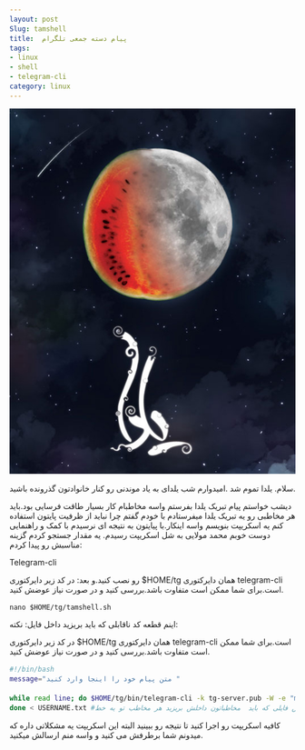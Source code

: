```yaml
---
layout: post
Slug: tamshell
title:  پیام دسته جمعی تلگرام
tags:
- linux
- shell
- telegram-cli
category: linux
---
```



<p align="center"><img src="/images/post/yalda.jpg" alt="yalda" /></p>


سلام.
یلدا تموم شد .امیدوارم شب یلدای به یاد موندنی رو کنار خانوادتون گذرونده باشید.



دیشب خواستم پیام تبریک یلدا بفرستم واسه مخاطبام کار بسیار طاقت فرسایی بود.باید هر مخاطبی رو یه تبریک یلدا میفرستادم با خودم گفتم چرا نباید از ظرفیت پایتون استفاده کنم یه اسکریپت بنویسم واسه اینکار.با پیایتون به نتیجه ای نرسیدم با کمک و راهنمایی دوست خوبم محمد مولایی به شل اسکریپت رسیدم.
یه مقدار جستجو کردم گزینه مناسبش رو پیدا کردم:

Telegram-cli






رو نصب کنید.و بعد:
در کد زیر دایرکتوری $HOME/tg همان دایرکتوری telegram-cli است.برای شما ممکن است متفاوت باشد.بررسی کنید و در صورت نیاز عوضش کنید.


```
nano $HOME/tg/tamshell.sh
```




اینم قطعه کد ناقابلی که باید بریزید داخل فایل:
نکته:

در کد زیر دایرکتوری $HOME/tg همان دایرکتوری telegram-cli است.برای شما ممکن است متفاوت باشد.بررسی کنید و در صورت نیاز عوضش کنید.


```bash
#!/bin/bash
message="متن پیام خود را اینجا وارد کنید "

while read line; do $HOME/tg/bin/telegram-cli -k tg-server.pub -W -e "msg "$line" $message" 
done < USERNAME.txt #آدرس فایلی که باید  مخاطباتون داخلش بریزید هر مخاطب تو یه خط
```




کافیه اسکریپت رو اجرا کنید تا نتیجه رو ببینید البته این اسکریپت یه مشکلاتی داره که میدونم شما برطرفش می کنید و واسه منم ارسالش میکنید.
